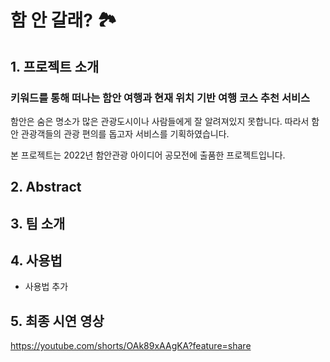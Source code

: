 # 함 안 갈래? 🏞
  
  
## 1. 프로젝트 소개 
### 키워드를 통해 떠나는 함안 여행과 현재 위치 기반 여행 코스 추천 서비스

함안은 숨은 명소가 많은 관광도시이나 사람들에게 잘 알려져있지 못합니다. 따라서 함안 관광객들의 관광 편의를 돕고자 서비스를 기획하였습니다.

본 프로젝트는 2022년 함안관광 아이디어 공모전에 출품한 프로젝트입니다.

  


## 2. Abstract

   
  
## 3. 팀 소개

 
## 4. 사용법

  - 사용법 추가

## 5. 최종 시연 영상

  https://youtube.com/shorts/OAk89xAAgKA?feature=share
  
 
  


